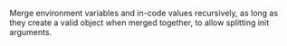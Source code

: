 Merge environment variables and in-code values recursively, as long as they create a valid object
when merged together, to allow splitting init arguments.